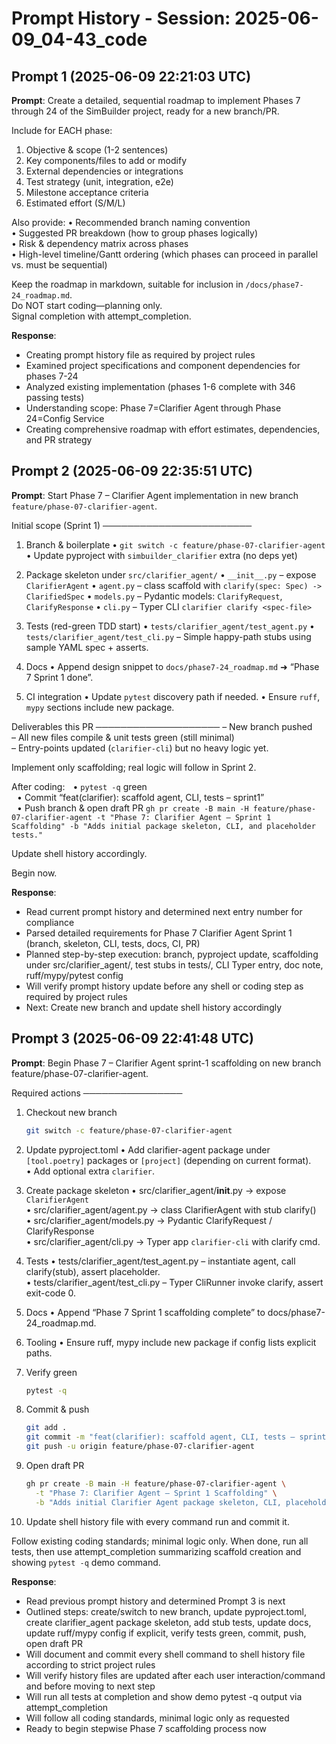 # Prompt History - Session: 2025-06-09_04-43_code

## Prompt 1 (2025-06-09 22:21:03 UTC)

**Prompt**: Create a detailed, sequential roadmap to implement Phases 7 through 24 of the SimBuilder project, ready for a new branch/PR.

Include for EACH phase:
1. Objective & scope (1-2 sentences)  
2. Key components/files to add or modify  
3. External dependencies or integrations  
4. Test strategy (unit, integration, e2e)  
5. Milestone acceptance criteria  
6. Estimated effort (S/M/L)

Also provide:
• Recommended branch naming convention  
• Suggested PR breakdown (how to group phases logically)  
• Risk & dependency matrix across phases  
• High-level timeline/Gantt ordering (which phases can proceed in parallel vs. must be sequential)

Keep the roadmap in markdown, suitable for inclusion in `/docs/phase7-24_roadmap.md`.  
Do NOT start coding—planning only.  
Signal completion with attempt_completion.

**Response**:
- Creating prompt history file as required by project rules
- Examined project specifications and component dependencies for phases 7-24
- Analyzed existing implementation (phases 1-6 complete with 346 passing tests)
- Understanding scope: Phase 7=Clarifier Agent through Phase 24=Config Service
- Creating comprehensive roadmap with effort estimates, dependencies, and PR strategy

## Prompt 2 (2025-06-09 22:35:51 UTC)

**Prompt**: 
Start Phase 7 – Clarifier Agent implementation in new branch `feature/phase-07-clarifier-agent`.

Initial scope (Sprint 1)
────────────────────────
1. Branch & boilerplate
   • `git switch -c feature/phase-07-clarifier-agent`
   • Update pyproject with `simbuilder_clarifier` extra (no deps yet)

2. Package skeleton under `src/clarifier_agent/`
   • `__init__.py` – expose `ClarifierAgent`
   • `agent.py`   – class scaffold with `clarify(spec: Spec) -> ClarifiedSpec`
   • `models.py`  – Pydantic models: `ClarifyRequest`, `ClarifyResponse`
   • `cli.py`     – Typer CLI `clarifier clarify <spec-file>`

3. Tests (red-green TDD start)
   • `tests/clarifier_agent/test_agent.py`
   • `tests/clarifier_agent/test_cli.py`
     – Simple happy-path stubs using sample YAML spec + asserts.

4. Docs
   • Append design snippet to `docs/phase7-24_roadmap.md` ➜ “Phase 7 Sprint 1 done”.

5. CI integration
   • Update `pytest` discovery path if needed.
   • Ensure `ruff`, `mypy` sections include new package.

Deliverables this PR
────────────────────
– New branch pushed  
– All new files compile & unit tests green (still minimal)  
– Entry-points updated (`clarifier-cli`) but no heavy logic yet.

Implement only scaffolding; real logic will follow in Sprint 2.

After coding:
 • `pytest -q` green  
 • Commit “feat(clarifier): scaffold agent, CLI, tests – sprint1”  
 • Push branch & open draft PR `gh pr create -B main -H feature/phase-07-clarifier-agent -t "Phase 7: Clarifier Agent – Sprint 1 Scaffolding" -b "Adds initial package skeleton, CLI, and placeholder tests."`

Update shell history accordingly.

Begin now.

**Response**:
- Read current prompt history and determined next entry number for compliance
- Parsed detailed requirements for Phase 7 Clarifier Agent Sprint 1 (branch, skeleton, CLI, tests, docs, CI, PR)
- Planned step-by-step execution: branch, pyproject update, scaffolding under src/clarifier_agent/, test stubs in tests/, CLI Typer entry, doc note, ruff/mypy/pytest config
- Will verify prompt history update before any shell or coding step as required by project rules
- Next: Create new branch and update shell history accordingly
## Prompt 3 (2025-06-09 22:41:48 UTC)

**Prompt**: 
Begin Phase 7 – Clarifier Agent sprint-1 scaffolding on new branch feature/phase-07-clarifier-agent.

Required actions
────────────────
1. Checkout new branch
   ```bash
   git switch -c feature/phase-07-clarifier-agent
   ```

2. Update pyproject.toml
   • Add clarifier-agent package under `[tool.poetry]` packages or `[project]` (depending on current format).  
   • Add optional extra `clarifier`.

3. Create package skeleton
   • src/clarifier_agent/__init__.py → expose `ClarifierAgent`  
   • src/clarifier_agent/agent.py     → class ClarifierAgent with stub clarify()  
   • src/clarifier_agent/models.py    → Pydantic ClarifyRequest / ClarifyResponse  
   • src/clarifier_agent/cli.py       → Typer app `clarifier-cli` with clarify cmd.

4. Tests
   • tests/clarifier_agent/test_agent.py – instantiate agent, call clarify(stub), assert placeholder.  
   • tests/clarifier_agent/test_cli.py   – Typer CliRunner invoke clarify, assert exit-code 0.

5. Docs
   • Append “Phase 7 Sprint 1 scaffolding complete” to docs/phase7-24_roadmap.md.

6. Tooling
   • Ensure ruff, mypy include new package if config lists explicit paths.

7. Verify green
   ```bash
   pytest -q
   ```

8. Commit & push
   ```bash
   git add .
   git commit -m "feat(clarifier): scaffold agent, CLI, tests – sprint 1"
   git push -u origin feature/phase-07-clarifier-agent
   ```

9. Open draft PR
   ```bash
   gh pr create -B main -H feature/phase-07-clarifier-agent \
     -t "Phase 7: Clarifier Agent – Sprint 1 Scaffolding" \
     -b "Adds initial Clarifier Agent package skeleton, CLI, placeholder tests and doc update."
   ```

10. Update shell history file with every command run and commit it.

Follow existing coding standards; minimal logic only. When done, run all tests, then use attempt_completion summarizing scaffold creation and showing `pytest -q` demo command.

**Response**:
- Read previous prompt history and determined Prompt 3 is next
- Outlined steps: create/switch to new branch, update pyproject.toml, create clarifier_agent package skeleton, add stub tests, update docs, update ruff/mypy config if explicit, verify tests green, commit, push, open draft PR
- Will document and commit every shell command to shell history file according to strict project rules
- Will verify history files are updated after each user interaction/command and before moving to next step
- Will run all tests at completion and show demo pytest -q output via attempt_completion
- Will follow all coding standards, minimal logic only as requested
- Ready to begin stepwise Phase 7 scaffolding process now